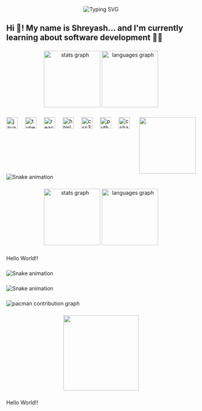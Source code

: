 <p align="center">
  <img src="https://readme-typing-svg.demolab.com?font=Fira+Code&size=25&duration=3000&pause=1000&color=00FF00&center=true&vCenter=true&multiline=true&width=435&height=50&lines=Hello%2C+I+am+Shreyash+" alt="Typing SVG" />
</p>

<h2 align="left">Hi 👋! My name is Shreyash... and I'm currently learning about software development 👨‍💻</h2>

###

<div align="center">
  <img src="https://github-readme-stats.vercel.app/api?username=Shreyash-coder40&hide_title=false&hide_rank=false&show_icons=true&include_all_commits=true&count_private=true&disable_animations=false&theme=dracula&locale=en&hide_border=false" height="150" alt="stats graph"  />
  <img src="https://github-readme-stats.vercel.app/api/top-langs?username=Shreyash-coder40&locale=en&hide_title=false&layout=compact&card_width=320&langs_count=5&theme=dracula&hide_border=false" height="150" alt="languages graph"  />
</div>

###

<img align="right" height="150" src="https://i.imgflip.com/65efzo.gif"  />

###

<div align="left">
  <img src="https://cdn.jsdelivr.net/gh/devicons/devicon/icons/javascript/javascript-original.svg" height="30" alt="javascript logo"  />
  <img width="12" />
  <img src="https://cdn.jsdelivr.net/gh/devicons/devicon/icons/typescript/typescript-original.svg" height="30" alt="typescript logo"  />
  <img width="12" />
  <img src="https://cdn.jsdelivr.net/gh/devicons/devicon/icons/react/react-original.svg" height="30" alt="react logo"  />
  <img width="12" />
  <img src="https://cdn.jsdelivr.net/gh/devicons/devicon/icons/html5/html5-original.svg" height="30" alt="html5 logo"  />
  <img width="12" />
  <img src="https://cdn.jsdelivr.net/gh/devicons/devicon/icons/css3/css3-original.svg" height="30" alt="css3 logo"  />
  <img width="12" />
  <img src="https://cdn.jsdelivr.net/gh/devicons/devicon/icons/python/python-original.svg" height="30" alt="python logo"  />
  <img width="12" />
  <img src="https://cdn.jsdelivr.net/gh/devicons/devicon/icons/csharp/csharp-original.svg" height="30" alt="csharp logo"  />
</div>

###

<br clear="both">

<img src="https://raw.githubusercontent.com/Shreyash-coder40/Shreyash-coder40/output/snake.svg" alt="Snake animation" />

###

<div align="center">
  <img src="https://github-readme-stats.vercel.app/api?username=Shreyash-coder40&hide_title=false&hide_rank=false&show_icons=true&include_all_commits=true&count_private=true&disable_animations=false&theme=dracula&locale=en&hide_border=false&order=1" height="150" alt="stats graph"  />
  <img src="https://github-readme-stats.vercel.app/api/top-langs?username=Shreyash-coder40&locale=en&hide_title=false&layout=compact&card_width=320&langs_count=5&theme=dracula&hide_border=false&order=2" height="150" alt="languages graph"  />
</div>

###

<p align="left">Hello World!!</p>

###

<img src="https://raw.githubusercontent.com/Shreyash-coder40/Shreyash-coder40/output/snake.svg" alt="Snake animation" />

###

<img src="https://raw.githubusercontent.com/Shreyash-coder40/Shreyash-coder40/output/snake.svg" alt="Snake animation" />

###

<picture>
  <source media="(prefers-color-scheme: dark)" srcset="https://raw.githubusercontent.com/Shreyash-coder40/Shreyash-coder40/output/pacman-contribution-graph-dark.svg">
  <source media="(prefers-color-scheme: light)" srcset="https://raw.githubusercontent.com/Shreyash-coder40/Shreyash-coder40/output/pacman-contribution-graph.svg">
  <img alt="pacman contribution graph" src="https://raw.githubusercontent.com/Shreyash-coder40/Shreyash-coder40/output/pacman-contribution-graph.svg">
</picture>

###

<div align="center">
  <img height="200" src="https://i.imgflip.com/65efzo.gif"  />
</div>

###

<p align="left">Hello World!!</p>

###



